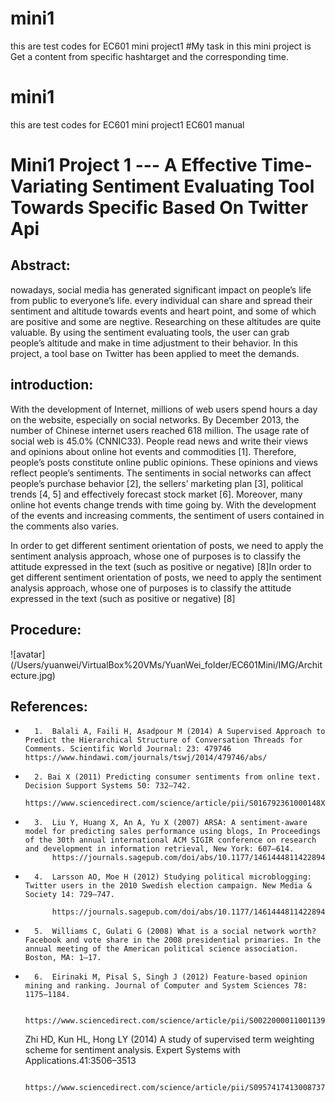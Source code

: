 # mini1
this are test codes for EC601 mini project1
#My task in this mini project is Get a content from specific hashtarget and the corresponding time. 

# mini1
this are test codes for EC601 mini project1
EC601  manual

# Mini1 Project 1 --- A Effective Time-Variating Sentiment Evaluating Tool Towards Specific Based On Twitter Api 

<h2>Abstract:</h2>
nowadays, social media has generated significant impact on people’s life from public to everyone’s life. 	every individual can share and spread their sentiment and altitude towards events and heart point, and some of which are positive and some are negtive. Researching on these altitudes are quite valuable.  By using the sentiment evaluating tools, the user can grab people’s altitude and make in time adjustment to their behavior. In this project, a tool base on Twitter has been applied to meet the demands. 


<h2>introduction:</h2>
With the development of Internet, millions of web users spend hours a day on the website, especially on social networks. By December 2013, the number of Chinese internet users reached 618 million. The usage rate of social web is 45.0% (CNNIC33). People read news and write their views and opinions about online hot events and commodities [1]. Therefore, people’s posts constitute online public opinions. These opinions and views reflect people’s sentiments. The sentiments in social networks can affect people’s purchase behavior [2], the sellers’ marketing plan [3], political trends [4, 5] and effectively forecast stock market [6]. Moreover, many online hot events change trends with time going by. With the development of the events and increasing comments, the sentiment of users contained in the comments also varies.

In order to get different sentiment orientation of posts, we need to apply the sentiment analysis approach, whose one of purposes is to classify the attitude expressed in the text (such as positive or negative) [8]In order to get different sentiment orientation of posts, we need to apply the sentiment analysis approach, whose one of purposes is to classify the attitude expressed in the text (such as positive or negative) [8]

<h2>Procedure:</h2>
![avatar](/Users/yuanwei/VirtualBox%20VMs/YuanWei_folder/EC601Mini/IMG/Architecture.jpg)


<h2>References:</h2>

* 		1.  Balali A, Faili H, Asadpour M (2014) A Supervised Approach to Predict the Hierarchical Structure of Conversation Threads for Comments. Scientific World Journal: 23: 479746  https://www.hindawi.com/journals/tswj/2014/479746/abs/ 
* 		2. Bai X (2011) Predicting consumer sentiments from online text. Decision Support Systems 50: 732–742.
			https://www.sciencedirect.com/science/article/pii/S016792361000148X
* 		3.  Liu Y, Huang X, An A, Yu X (2007) ARSA: A sentiment-aware model for predicting sales performance using blogs, In Proceedings of the 30th annual international ACM SIGIR conference on research and development in information retrieval, New York: 607–614.
			https://journals.sagepub.com/doi/abs/10.1177/1461444811422894
* 		4.  Larsson AO, Moe H (2012) Studying political microblogging: Twitter users in the 2010 Swedish election campaign. New Media & Society 14: 729–747.

			https://journals.sagepub.com/doi/abs/10.1177/1461444811422894
* 		5.  Williams C, Gulati G (2008) What is a social network worth? Facebook and vote share in the 2008 presidential primaries. In the annual meeting of the American political science association. Boston, MA: 1–17.	
* 		6.  Eirinaki M, Pisal S, Singh J (2012) Feature-based opinion mining and ranking. Journal of Computer and System Sciences 78: 1175–1184.

			https://www.sciencedirect.com/science/article/pii/S0022000011001139

	Zhi HD, Kun HL, Hong LY (2014) A study of supervised term weighting scheme for sentiment analysis. Expert Systems with Applications.41:3506–3513

			https://www.sciencedirect.com/science/article/pii/S0957417413008737
      
      
     
